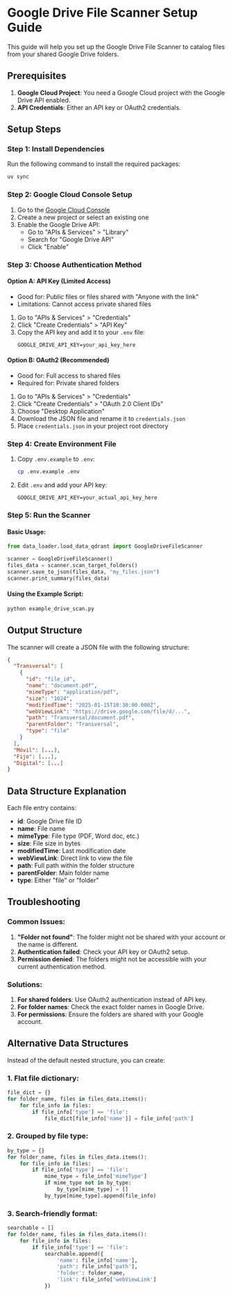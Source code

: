 # Google Drive File Scanner Setup Guide

This guide will help you set up the Google Drive File Scanner to catalog files from your shared Google Drive folders.

## Prerequisites

1. **Google Cloud Project**: You need a Google Cloud project with the Google Drive API enabled.
2. **API Credentials**: Either an API key or OAuth2 credentials.

## Setup Steps

### Step 1: Install Dependencies

Run the following command to install the required packages:

```bash
uv sync
```

### Step 2: Google Cloud Console Setup

1. Go to the [Google Cloud Console](https://console.cloud.google.com/)
2. Create a new project or select an existing one
3. Enable the Google Drive API:
   - Go to "APIs & Services" > "Library"
   - Search for "Google Drive API"
   - Click "Enable"

### Step 3: Choose Authentication Method

#### Option A: API Key (Limited Access)

- Good for: Public files or files shared with "Anyone with the link"
- Limitations: Cannot access private shared files

1. Go to "APIs & Services" > "Credentials"
2. Click "Create Credentials" > "API Key"
3. Copy the API key and add it to your `.env` file:
   ```
   GOOGLE_DRIVE_API_KEY=your_api_key_here
   ```

#### Option B: OAuth2 (Recommended)

- Good for: Full access to shared files
- Required for: Private shared folders

1. Go to "APIs & Services" > "Credentials"
2. Click "Create Credentials" > "OAuth 2.0 Client IDs"
3. Choose "Desktop Application"
4. Download the JSON file and rename it to `credentials.json`
5. Place `credentials.json` in your project root directory

### Step 4: Create Environment File

1. Copy `.env.example` to `.env`:

   ```bash
   cp .env.example .env
   ```

2. Edit `.env` and add your API key:
   ```
   GOOGLE_DRIVE_API_KEY=your_actual_api_key_here
   ```

### Step 5: Run the Scanner

#### Basic Usage:

```python
from data_loader.load_data_qdrant import GoogleDriveFileScanner

scanner = GoogleDriveFileScanner()
files_data = scanner.scan_target_folders()
scanner.save_to_json(files_data, "my_files.json")
scanner.print_summary(files_data)
```

#### Using the Example Script:

```bash
python example_drive_scan.py
```

## Output Structure

The scanner will create a JSON file with the following structure:

```json
{
  "Transversal": [
    {
      "id": "file_id",
      "name": "document.pdf",
      "mimeType": "application/pdf",
      "size": "1024",
      "modifiedTime": "2025-01-15T10:30:00.000Z",
      "webViewLink": "https://drive.google.com/file/d/...",
      "path": "Transversal/document.pdf",
      "parentFolder": "Transversal",
      "type": "file"
    }
  ],
  "Móvil": [...],
  "Fijo": [...],
  "Digital": [...]
}
```

## Data Structure Explanation

Each file entry contains:

- **id**: Google Drive file ID
- **name**: File name
- **mimeType**: File type (PDF, Word doc, etc.)
- **size**: File size in bytes
- **modifiedTime**: Last modification date
- **webViewLink**: Direct link to view the file
- **path**: Full path within the folder structure
- **parentFolder**: Main folder name
- **type**: Either "file" or "folder"

## Troubleshooting

### Common Issues:

1. **"Folder not found"**: The folder might not be shared with your account or the name is different.
2. **Authentication failed**: Check your API key or OAuth2 setup.
3. **Permission denied**: The folders might not be accessible with your current authentication method.

### Solutions:

1. **For shared folders**: Use OAuth2 authentication instead of API key.
2. **For folder names**: Check the exact folder names in Google Drive.
3. **For permissions**: Ensure the folders are shared with your Google account.

## Alternative Data Structures

Instead of the default nested structure, you can create:

### 1. Flat file dictionary:

```python
file_dict = {}
for folder_name, files in files_data.items():
    for file_info in files:
        if file_info['type'] == 'file':
            file_dict[file_info['name']] = file_info['path']
```

### 2. Grouped by file type:

```python
by_type = {}
for folder_name, files in files_data.items():
    for file_info in files:
        if file_info['type'] == 'file':
            mime_type = file_info['mimeType']
            if mime_type not in by_type:
                by_type[mime_type] = []
            by_type[mime_type].append(file_info)
```

### 3. Search-friendly format:

```python
searchable = []
for folder_name, files in files_data.items():
    for file_info in files:
        if file_info['type'] == 'file':
            searchable.append({
                'name': file_info['name'],
                'path': file_info['path'],
                'folder': folder_name,
                'link': file_info['webViewLink']
            })
```
